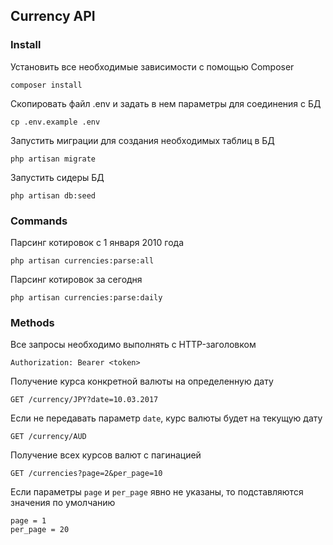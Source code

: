 ## Currency API

### Install

Установить все необходимые зависимости с помощью Composer

```
composer install
```

Скопировать файл .env и задать в нем параметры для соединения с БД

```
cp .env.example .env
```

Запустить миграции для создания необходимых таблиц в БД

```
php artisan migrate
```

Запустить сидеры БД

```
php artisan db:seed
```

### Commands

Парсинг котировок с 1 января 2010 года

```
php artisan currencies:parse:all
```

Парсинг котировок за сегодня

```
php artisan currencies:parse:daily
```

### Methods

Все запросы необходимо выполнять с HTTP-заголовком

```http
Authorization: Bearer <token>
```

Получение курса конкретной валюты на определенную дату

```http
GET /currency/JPY?date=10.03.2017
```

Если не передавать параметр `date`, курс валюты будет на текущую дату

```http
GET /currency/AUD
```

Получение всех курсов валют с пагинацией

```http
GET /currencies?page=2&per_page=10
```

Если параметры `page` и `per_page` явно не указаны, то подставляются значения по умолчанию

```
page = 1
per_page = 20
```
